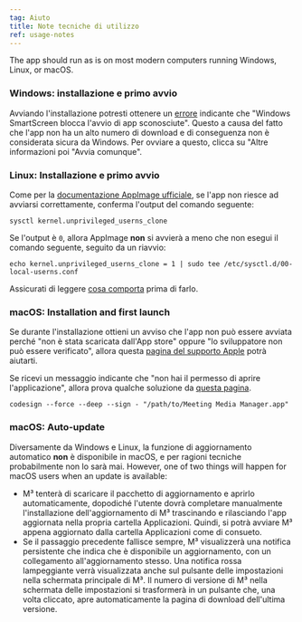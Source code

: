 ```yaml
---
tag: Aiuto
title: Note tecniche di utilizzo
ref: usage-notes
---
```


The app should run as is on most modern computers running Windows, Linux, or macOS.

### Windows: installazione e primo avvio

Avviando l'installazione potresti ottenere un [errore](assets/img/other/win-smartscreen.png) indicante che "Windows SmartScreen blocca l'avvio di app sconosciute". Questo a causa del fatto che l'app non ha un alto numero di download e di conseguenza non è considerata sicura da Windows. Per ovviare a questo, clicca su "Altre informazioni poi "Avvia comunque".

### Linux: Installazione e primo avvio

Come per la [documentazione AppImage ufficiale](https://docs.appimage.org/user-guide/troubleshooting/electron-sandboxing.html), se l'app non riesce ad avviarsi correttamente, conferma l'output del comando seguente:

`sysctl kernel.unprivileged_userns_clone`

Se l'output è `0`, allora AppImage **non** si avvierà a meno che non esegui il comando seguente, seguito da un riavvio:

`echo kernel.unprivileged_userns_clone = 1 | sudo tee /etc/sysctl.d/00-local-userns.conf`

Assicurati di leggere [cosa comporta](https://lwn.net/Articles/673597/) prima di farlo.

### macOS: Installation and first launch

Se durante l'installazione ottieni un avviso che l'app non può essere avviata perché "non è stata scaricata dall'App store" oppure "lo sviluppatore non può essere verificato", allora questa [pagina del supporto Apple](https://support.apple.com/en-ca/HT202491) potrà aiutarti.

Se ricevi un messaggio indicante che "non hai il permesso di aprire l'applicazione", allora prova qualche soluzione da [questa pagina](https://stackoverflow.com/questions/64842819/cant-run-app-because-of-permission-in-big-sur/64895860).

`codesign --force --deep --sign - "/path/to/Meeting Media Manager.app"`

### macOS: Auto-update

Diversamente da Windows e Linux, la funzione di aggiornamento automatico **non** è disponibile in macOS, e per ragioni tecniche probabilmente non lo sarà mai. However, one of two things will happen for macOS users when an update is available:

- M³ tenterà di scaricare il pacchetto di aggiornamento e aprirlo automaticamente, dopodiché l'utente dovrà completare manualmente l'installazione dell'aggiornamento di M³ trascinando e rilasciando l'app aggiornata nella propria cartella Applicazioni. Quindi, si potrà avviare M³ appena aggiornato dalla cartella Applicazioni come di consueto.
- Se il passaggio precedente fallisce sempre, M³ visualizzerà una notifica persistente che indica che è disponibile un aggiornamento, con un collegamento all'aggiornamento stesso. Una notifica rossa lampeggiante verrà visualizzata anche sul pulsante delle impostazioni nella schermata principale di M³. Il numero di versione di M³ nella schermata delle impostazioni si trasformerà in un pulsante che, una volta cliccato, apre automaticamente la pagina di download dell'ultima versione.
